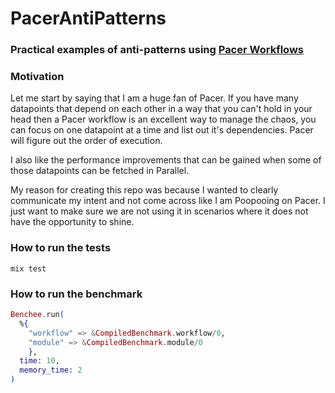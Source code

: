 # PacerAntiPatterns

### Practical examples of anti-patterns using [Pacer Workflows](https://hexdocs.pm/pacer)

### Motivation

Let me start by saying that I am a huge fan of Pacer. If you have many
datapoints that depend on each other in a way that you can't hold in your head
then a Pacer workflow is an excellent way to manage the chaos, you can focus
on one datapoint at a time and list out it's dependencies. Pacer will figure
out the order of execution.

I also like the performance improvements that can be gained when some of those
datapoints can be fetched in Parallel.

My reason for creating this repo was because I wanted to clearly communicate
my intent and not come across like I am Poopooing on Pacer. I just want to make
sure we are not using it in scenarios where it does not have the opportunity
to shine.

### How to run the tests

```
mix test
```

### How to run the benchmark

```elixir
Benchee.run(
  %{
    "workflow" => &CompiledBenchmark.workflow/0,
    "module" => &CompiledBenchmark.module/0
    },
  time: 10,
  memory_time: 2
)
```
